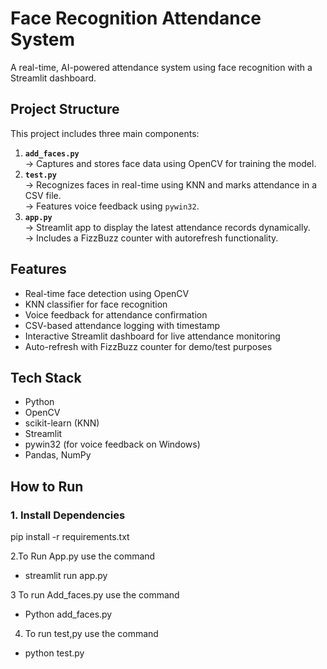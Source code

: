 # Face Recognition Attendance System
A real-time, AI-powered attendance system using face recognition with a Streamlit dashboard.

## Project Structure

This project includes three main components:
1. **`add_faces.py`**  
   → Captures and stores face data using OpenCV for training the model.
2. **`test.py`**  
   → Recognizes faces in real-time using KNN and marks attendance in a CSV file.  
   → Features voice feedback using `pywin32`.
3. **`app.py`**  
   → Streamlit app to display the latest attendance records dynamically.  
   → Includes a FizzBuzz counter with autorefresh functionality.

## Features
- Real-time face detection using OpenCV
- KNN classifier for face recognition
- Voice feedback for attendance confirmation
- CSV-based attendance logging with timestamp
- Interactive Streamlit dashboard for live attendance monitoring
- Auto-refresh with FizzBuzz counter for demo/test purposes
  
## Tech Stack
- Python
- OpenCV
- scikit-learn (KNN)
- Streamlit
- pywin32 (for voice feedback on Windows)
- Pandas, NumPy

## How to Run
### 1. Install Dependencies
pip install -r requirements.txt

2.To Run App.py use the command
-  streamlit run app.py
  
3 To run Add_faces.py use the command
- Python add_faces.py
  
4. To run test,py use the command
- python test.py
  

